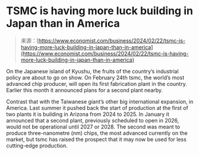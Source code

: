 <!--yml
category: 未分类
date: 2024-05-29 13:22:13
-->

# TSMC is having more luck building in Japan than in America

> 来源：[https://www.economist.com/business/2024/02/22/tsmc-is-having-more-luck-building-in-japan-than-in-america](https://www.economist.com/business/2024/02/22/tsmc-is-having-more-luck-building-in-japan-than-in-america)

On the Japanese island of Kyushu, the fruits of the country’s industrial policy are about to go on show. On February 24th tsmc, the world’s most advanced chip producer, will open its first fabrication plant in the country. Earlier this month it announced plans for a second plant nearby.

Contrast that with the Taiwanese giant’s other big international expansion, in America. Last summer it pushed back the start of production at the first of two plants it is building in Arizona from 2024 to 2025\. In January it announced that a second plant, previously scheduled to open in 2026, would not be operational until 2027 or 2028\. The second was meant to produce three-nanometre (nm) chips, the most advanced currently on the market, but tsmc has raised the prospect that it may now be used for less cutting-edge production.